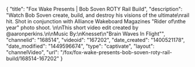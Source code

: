 {
    "title": "Fox Wake Presents | Bob Soven ROTY Rail Build",
    "description": "Watch Bob Soven create, build, and destroy his visions of the ultimate\nrail hit. Shot in conjunction with Alliance Wakeboard Magazines \"Rider of\nthe year\" photo shoot. \n\nThis short video edit created by @aaronperkins.\n\nMusic By:\nKnesset\n\"Brain Waves In Flight\"",
    "channelid": "168514",
    "videoid": "167202",
    "date_created": "1400521178",
    "date_modified": "1449596674",
    "type": "captivate",
    "layout": "channelVideo",
    "url": "\/fox\/fox-wake-presents-bob-soven-roty-rail-build\/168514-167202"
}